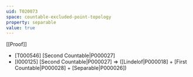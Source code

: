 ```yaml
---
uid: T020073
space: countable-excluded-point-topology
property: separable
value: true
---
```

[[Proof]]

* [T000546] [Second Countable|P000027]
* [I000125] [Second Countable|P000027] => ([Lindelof|P000018] + [First Countable|P000028] + [Separable|P000026])

